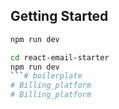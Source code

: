 

## Getting Started

```bash
npm run dev
```


```bash
cd react-email-starter
npm run dev
```# boilerplate
# Billing_platform
# Billing_platform
